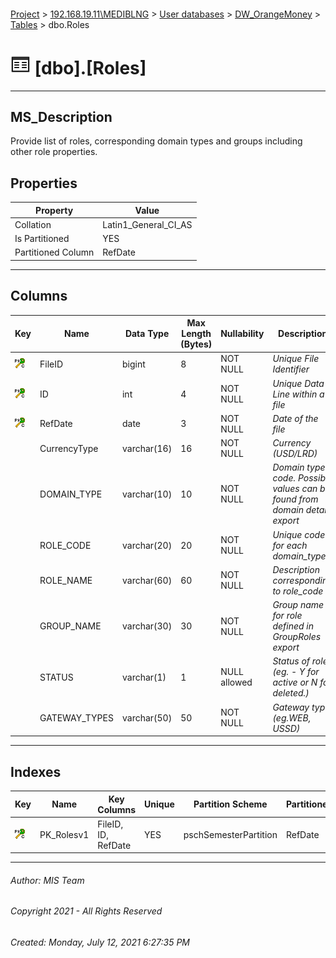 #### 

[Project](../../../../index.md) > [192.168.19.11\\MEDIBLNG](../../../index.md) > [User databases](../../index.md) > [DW_OrangeMoney](../index.md) > [Tables](Tables.md) > dbo.Roles

# ![Tables](../../../../Images/Table32.png) [dbo].[Roles]

---

## <a name="#description"></a>MS_Description

Provide list of roles, corresponding domain types and groups including other role properties.

## <a name="#properties"></a>Properties

| Property | Value |
|---|---|
| Collation | Latin1_General_CI_AS |
| Is Partitioned | YES |
| Partitioned Column | RefDate |


---

## <a name="#columns"></a>Columns

| Key | Name | Data Type | Max Length (Bytes) | Nullability | Description |
|---|---|---|---|---|---|
| [![Cluster Primary Key PK_Rolesv1: *](../../../../Images/pkcluster.png)](#indexes) | FileID | bigint | 8 | NOT NULL | _Unique File Identifier_ |
| [![Cluster Primary Key PK_Rolesv1: *](../../../../Images/pkcluster.png)](#indexes) | ID | int | 4 | NOT NULL | _Unique Data Line within a file_ |
| [![Cluster Primary Key PK_Rolesv1: *](../../../../Images/pkcluster.png)](#indexes) | RefDate | date | 3 | NOT NULL | _Date of the file_ |
|  | CurrencyType | varchar(16) | 16 | NOT NULL | _Currency (USD/LRD)_ |
|  | DOMAIN_TYPE | varchar(10) | 10 | NOT NULL | _Domain type code. Possible values can be found from domain detail export_ |
|  | ROLE_CODE | varchar(20) | 20 | NOT NULL | _Unique code for each domain_type_ |
|  | ROLE_NAME | varchar(60) | 60 | NOT NULL | _Description corresponding to role_code_ |
|  | GROUP_NAME | varchar(30) | 30 | NOT NULL | _Group name for role defined in GroupRoles export_ |
|  | STATUS | varchar(1) | 1 | NULL allowed | _Status of role. (eg. - Y for active or N for deleted.)_ |
|  | GATEWAY_TYPES | varchar(50) | 50 | NOT NULL | _Gateway type. (eg.WEB, USSD)_ |


---

## <a name="#indexes"></a>Indexes

| Key | Name | Key Columns | Unique | Partition Scheme | Partitioned |
|---|---|---|---|---|---|
| [![Cluster Primary Key PK_Rolesv1: *](../../../../Images/pkcluster.png)](#indexes) | PK_Rolesv1 | FileID, ID, RefDate | YES | pschSemesterPartition | RefDate |


---

###### Author:  MIS Team

###### Copyright 2021 - All Rights Reserved

###### Created: Monday, July 12, 2021 6:27:35 PM

